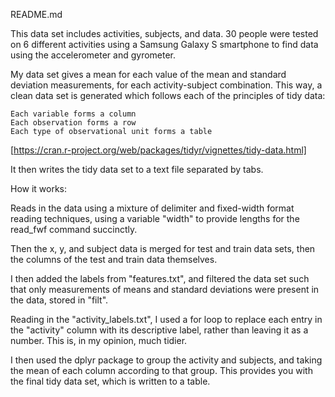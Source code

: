 README.md

This data set includes activities, subjects, and data. 30 people were tested on
6 different activities using a Samsung Galaxy S smartphone to find data using
the accelerometer and gyrometer.

My data set gives a mean for each value of the mean and standard deviation
measurements, for each activity-subject combination. This way, a clean data set
is generated which follows each of the principles of tidy data:

	Each variable forms a column
	Each observation forms a row
	Each type of observational unit forms a table
	
[https://cran.r-project.org/web/packages/tidyr/vignettes/tidy-data.html]

It then writes the tidy data set to a text file separated by tabs.

How it works:

Reads in the data using a mixture of delimiter and fixed-width format reading
techniques, using a variable "width" to provide lengths for the read_fwf
command succinctly.

Then the x, y, and subject data is merged for test and train data sets, then
the columns of the test and train data themselves.

I then added the labels from "features.txt", and filtered the data set such
that only measurements of means and standard deviations were present in the
data, stored in "filt".

Reading in the "activity_labels.txt", I used a for loop to replace each entry
in the "activity" column with its descriptive label, rather than leaving it as
a number. This is, in my opinion, much tidier.

I then used the dplyr package to group the activity and subjects, and taking
the mean of each column according to that group. This provides you with the
final tidy data set, which is written to a table.
